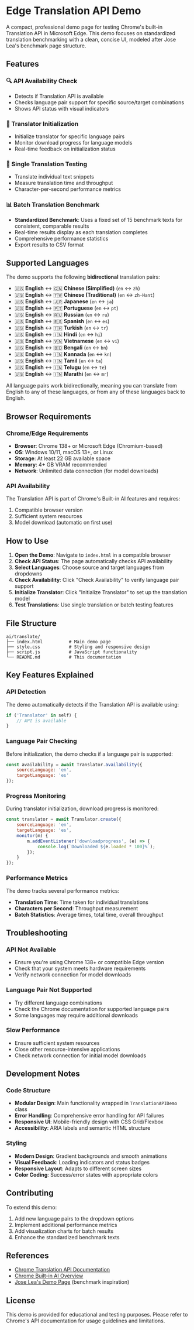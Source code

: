 # Edge Translation API Demo

A compact, professional demo page for testing Chrome's built-in Translation API in Microsoft Edge. This demo focuses on standardized translation benchmarking with a clean, concise UI, modeled after Jose Lea's benchmark page structure.

## Features

### 🔍 API Availability Check
- Detects if Translation API is available
- Checks language pair support for specific source/target combinations
- Shows API status with visual indicators

### 🚀 Translator Initialization
- Initialize translator for specific language pairs
- Monitor download progress for language models
- Real-time feedback on initialization status

### 📝 Single Translation Testing
- Translate individual text snippets
- Measure translation time and throughput
- Character-per-second performance metrics

### 📊 Batch Translation Benchmark
- **Standardized Benchmark**: Uses a fixed set of 15 benchmark texts for consistent, comparable results
- Real-time results display as each translation completes
- Comprehensive performance statistics
- Export results to CSV format

## Supported Languages

The demo supports the following **bidirectional** translation pairs:

- 🇺🇸 **English** ↔️ 🇨🇳 **Chinese (Simplified)** (`en` ↔️ `zh`)
- 🇺🇸 **English** ↔️ 🇹🇼 **Chinese (Traditional)** (`en` ↔️ `zh-Hant`)
- 🇺🇸 **English** ↔️ 🇯🇵 **Japanese** (`en` ↔️ `ja`)
- 🇺🇸 **English** ↔️ 🇵🇹 **Portuguese** (`en` ↔️ `pt`)
- 🇺🇸 **English** ↔️ 🇷🇺 **Russian** (`en` ↔️ `ru`)
- 🇺🇸 **English** ↔️ 🇪🇸 **Spanish** (`en` ↔️ `es`)
- 🇺🇸 **English** ↔️ 🇹🇷 **Turkish** (`en` ↔️ `tr`)
- 🇺🇸 **English** ↔️ 🇮🇳 **Hindi** (`en` ↔️ `hi`)
- 🇺🇸 **English** ↔️ 🇻🇳 **Vietnamese** (`en` ↔️ `vi`)
- 🇺🇸 **English** ↔️ 🇧🇩 **Bengali** (`en` ↔️ `bn`)
- 🇺🇸 **English** ↔️ 🇮🇳 **Kannada** (`en` ↔️ `kn`)
- 🇺🇸 **English** ↔️ 🇮🇳 **Tamil** (`en` ↔️ `ta`)
- 🇺🇸 **English** ↔️ 🇮🇳 **Telugu** (`en` ↔️ `te`)
- 🇺🇸 **English** ↔️ 🇮🇳 **Marathi** (`en` ↔️ `mr`)

All language pairs work bidirectionally, meaning you can translate from English to any of these languages, or from any of these languages back to English.

## Browser Requirements

### Chrome/Edge Requirements
- **Browser**: Chrome 138+ or Microsoft Edge (Chromium-based)
- **OS**: Windows 10/11, macOS 13+, or Linux
- **Storage**: At least 22 GB available space
- **Memory**: 4+ GB VRAM recommended
- **Network**: Unlimited data connection (for model downloads)

### API Availability
The Translation API is part of Chrome's Built-in AI features and requires:
1. Compatible browser version
2. Sufficient system resources
3. Model download (automatic on first use)

## How to Use

1. **Open the Demo**: Navigate to `index.html` in a compatible browser
2. **Check API Status**: The page automatically checks API availability
3. **Select Languages**: Choose source and target languages from dropdowns
4. **Check Availability**: Click "Check Availability" to verify language pair support
5. **Initialize Translator**: Click "Initialize Translator" to set up the translation model
6. **Test Translations**: Use single translation or batch testing features

## File Structure

```
ai/translate/
├── index.html          # Main demo page
├── style.css           # Styling and responsive design
├── script.js           # JavaScript functionality
└── README.md           # This documentation
```

## Key Features Explained

### API Detection
The demo automatically detects if the Translation API is available using:
```javascript
if ('Translator' in self) {
    // API is available
}
```

### Language Pair Checking
Before initialization, the demo checks if a language pair is supported:
```javascript
const availability = await Translator.availability({
    sourceLanguage: 'en',
    targetLanguage: 'es'
});
```

### Progress Monitoring
During translator initialization, download progress is monitored:
```javascript
const translator = await Translator.create({
    sourceLanguage: 'en',
    targetLanguage: 'es',
    monitor(m) {
        m.addEventListener('downloadprogress', (e) => {
            console.log(`Downloaded ${e.loaded * 100}%`);
        });
    }
});
```

### Performance Metrics
The demo tracks several performance metrics:
- **Translation Time**: Time taken for individual translations
- **Characters per Second**: Throughput measurement
- **Batch Statistics**: Average times, total time, overall throughput

## Troubleshooting

### API Not Available
- Ensure you're using Chrome 138+ or compatible Edge version
- Check that your system meets hardware requirements
- Verify network connection for model downloads

### Language Pair Not Supported
- Try different language combinations
- Check the Chrome documentation for supported language pairs
- Some languages may require additional downloads

### Slow Performance
- Ensure sufficient system resources
- Close other resource-intensive applications
- Check network connection for initial model downloads

## Development Notes

### Code Structure
- **Modular Design**: Main functionality wrapped in `TranslationAPIDemo` class
- **Error Handling**: Comprehensive error handling for API failures
- **Responsive UI**: Mobile-friendly design with CSS Grid/Flexbox
- **Accessibility**: ARIA labels and semantic HTML structure

### Styling
- **Modern Design**: Gradient backgrounds and smooth animations
- **Visual Feedback**: Loading indicators and status badges
- **Responsive Layout**: Adapts to different screen sizes
- **Color Coding**: Success/error states with appropriate colors

## Contributing

To extend this demo:
1. Add new language pairs to the dropdown options
2. Implement additional performance metrics
3. Add visualization charts for batch results
4. Enhance the standardized benchmark texts

## References

- [Chrome Translation API Documentation](https://developer.chrome.com/docs/ai/translator-api)
- [Chrome Built-in AI Overview](https://developer.chrome.com/docs/ai/built-in)
- [Jose Lea's Demo Page](https://joselea.github.io/) (benchmark inspiration)

## License

This demo is provided for educational and testing purposes. Please refer to Chrome's API documentation for usage guidelines and limitations.